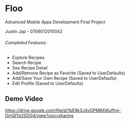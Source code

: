# Floo

Advanced Mobile Apps Development Final Project

Justin Jap - 0706012010042

###### Completed Features:

- Explore Recipes
- Search Recipe
- See Recipe Detail
- Add/Remove Recipe as Favorite (Saved to UserDefaults)
- Add/Save Your Own Recipe (Saved to UserDefaults)
- Edit Profile (Saved to UserDefaults)

## Demo Video

https://drive.google.com/file/d/1bE9k3J4vGPM8XiKuffmj-DmQf1q2SDG4/view?usp=sharing
